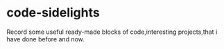 # code-sidelights
Record some useful ready-made blocks of code,interesting  projects,that i have done before and now. 
